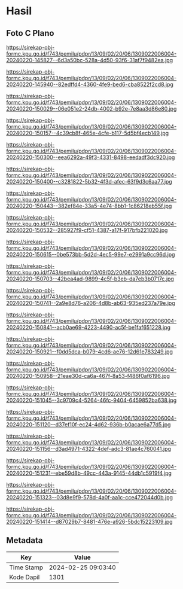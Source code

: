 # Hasil

## Foto C Plano

https://sirekap-obj-formc.kpu.go.id/f743/pemilu/pdpr/13/09/02/20/06/1309022006004-20240220-145827--6d3a50bc-528a-4d50-93f6-31af7f9482ea.jpg

https://sirekap-obj-formc.kpu.go.id/f743/pemilu/pdpr/13/09/02/20/06/1309022006004-20240220-145940--82edffd4-4360-4fe9-bed6-cba8522f2cd8.jpg

https://sirekap-obj-formc.kpu.go.id/f743/pemilu/pdpr/13/09/02/20/06/1309022006004-20240220-150029--06e051e2-24db-4002-b92e-7e8aa3d86e80.jpg

https://sirekap-obj-formc.kpu.go.id/f743/pemilu/pdpr/13/09/02/20/06/1309022006004-20240220-150157--4c39cb8f-465e-4cfe-b117-5d5bf4ecb149.jpg

https://sirekap-obj-formc.kpu.go.id/f743/pemilu/pdpr/13/09/02/20/06/1309022006004-20240220-150300--eea6292a-49f3-4331-8498-eedadf3dc920.jpg

https://sirekap-obj-formc.kpu.go.id/f743/pemilu/pdpr/13/09/02/20/06/1309022006004-20240220-150400--c3281822-5b32-4f3d-afec-63f9d3c6aa77.jpg

https://sirekap-obj-formc.kpu.go.id/f743/pemilu/pdpr/13/09/02/20/06/1309022006004-20240220-150443--382ef84e-33a5-4e74-8bb1-1c86218eb55f.jpg

https://sirekap-obj-formc.kpu.go.id/f743/pemilu/pdpr/13/09/02/20/06/1309022006004-20240220-150532--285927f9-cf51-4387-a17f-917bfb221020.jpg

https://sirekap-obj-formc.kpu.go.id/f743/pemilu/pdpr/13/09/02/20/06/1309022006004-20240220-150615--0be573bb-5d2d-4ec5-99e7-e2991a9cc96d.jpg

https://sirekap-obj-formc.kpu.go.id/f743/pemilu/pdpr/13/09/02/20/06/1309022006004-20240220-150703--42bea4ad-9899-4c5f-b3eb-da7eb3b0717c.jpg

https://sirekap-obj-formc.kpu.go.id/f743/pemilu/pdpr/13/09/02/20/06/1309022006004-20240220-150741--2a9e8d76-a206-4d8b-ab63-935ed237a79e.jpg

https://sirekap-obj-formc.kpu.go.id/f743/pemilu/pdpr/13/09/02/20/06/1309022006004-20240220-150841--acb0ae69-4223-4490-ac5f-be1faf651228.jpg

https://sirekap-obj-formc.kpu.go.id/f743/pemilu/pdpr/13/09/02/20/06/1309022006004-20240220-150921--f0dd5dca-b079-4cd6-ae76-12d61e783249.jpg

https://sirekap-obj-formc.kpu.go.id/f743/pemilu/pdpr/13/09/02/20/06/1309022006004-20240220-150958--21eae30d-ca6a-467f-8a53-f486f0af6196.jpg

https://sirekap-obj-formc.kpu.go.id/f743/pemilu/pdpr/13/09/02/20/06/1309022006004-20240220-151045--3c9709c4-5264-46fc-9404-6459852ba638.jpg

https://sirekap-obj-formc.kpu.go.id/f743/pemilu/pdpr/13/09/02/20/06/1309022006004-20240220-151120--d37ef10f-ec24-4d62-936b-b0acae6a77d5.jpg

https://sirekap-obj-formc.kpu.go.id/f743/pemilu/pdpr/13/09/02/20/06/1309022006004-20240220-151156--d3ad4971-4322-4def-adc3-81ae4c760041.jpg

https://sirekap-obj-formc.kpu.go.id/f743/pemilu/pdpr/13/09/02/20/06/1309022006004-20240220-151231--ebe59d8b-49cc-443a-9145-44db1c5919f4.jpg

https://sirekap-obj-formc.kpu.go.id/f743/pemilu/pdpr/13/09/02/20/06/1309022006004-20240220-151323--03d8e9f9-578d-4a0f-aa1c-cce472044d0b.jpg

https://sirekap-obj-formc.kpu.go.id/f743/pemilu/pdpr/13/09/02/20/06/1309022006004-20240220-151414--d87029b7-8481-476e-a926-5bdc15223109.jpg


## Metadata

| Key        | Value               |
| ---------- | ------------------- |
| Time Stamp | 2024-02-25 09:03:40 |
| Kode Dapil | 1301                |



